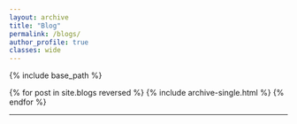 ```yaml
---
layout: archive
title: "Blog"
permalink: /blogs/
author_profile: true
classes: wide
---
```


{% include base_path %}

{% for post in site.blogs reversed %}
  {% include archive-single.html %}
{% endfor %}

------------

